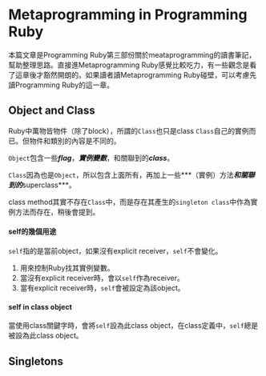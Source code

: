 # Metaprogramming in Programming Ruby

本篇文章是Programming Ruby第三部份關於meataprogramming的讀書筆記，幫助整理思路。直接進Metaprogramming Ruby感覺比較吃力，有一些觀念是看了這章後才豁然開朗的。如果讀者讀Metaprogramming Ruby碰壁，可以考慮先讀Programming Ruby的這一章。

## Object and Class

Ruby中萬物皆物件（除了block），所謂的`Class`也只是class `Class`自己的實例而已。但物件和類別的內容是不同的。

`Object`包含一些***flag***，***實例變數***，和關聯到的***class***。

`Class`因為也是`Object`，所以包含上面所有，再加上一些***（實例）方法***和關聯到的***superclass***。

class method其實不存在`Class`中，而是存在其產生的`singleton class`中作為實例方法而存在，稍後會提到。

#### self的幾個用途

`self`指的是當前object，如果沒有explicit receiver，`self`不會變化。

1. 用來控制Ruby找其實例變數。
2. 當沒有explicit receiver時，會以`self`作為receiver。
3. 當有explicit receiver時，`self`會被設定為該object。

#### self in class object

當使用class關鍵字時，會將`self`設為此class object，在class定義中，`self`總是被設為此class object。

## Singletons

